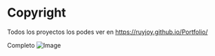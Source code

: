 # Copyright 

Todos los proyectos los podes ver en https://ruyjoy.github.io/Portfolio/

Completo
![Image]([https://todocodeacademy.com/wp-content/uploads/2020/12/cropped-LogoConSombras-sinfondo-166x38.png](https://ruyjoy.github.io/Portfolio/img/10.png))
